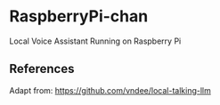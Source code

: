 # RaspberryPi-chan
Local Voice Assistant Running on Raspberry Pi

## References
Adapt from: https://github.com/vndee/local-talking-llm
